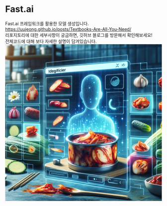 # Fast.ai

Fast.ai 프레임워크를 활용한 모델 생성입니다.  
https://uujeong.github.io/posts/Textbooks-Are-All-You-Need/  
리포지토리에 대한 세부사항이 궁금하면, 깃허브 블로그를 방문해서 확인해보세요!  
전체코드에 대해 보다 자세한 설명이 담겨있습니다.  
<img src="./data/image.webp" title="Github_Logo"/>
